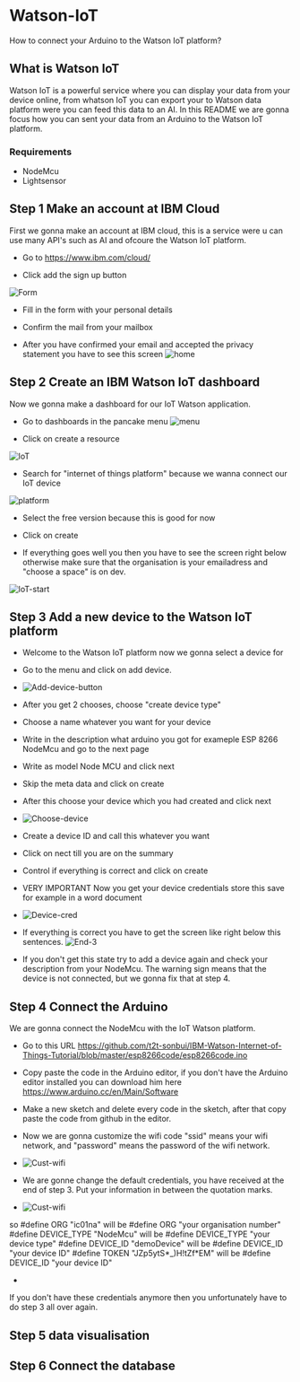 # Watson-IoT
How to connect your Arduino to the Watson IoT platform?

## What is Watson IoT
Watson IoT is a powerful service where you can display your data from your device online, from whatson IoT you can export your to Watson data platform were you can feed this data to an AI. In this README we are gonna focus how you can sent your data from an Arduino to the Watson IoT platform.

### Requirements
- NodeMcu
- Lightsensor



## Step 1 Make an account at IBM Cloud 
First we gonna make an account at IBM cloud, this is a service were u can use many API's such as AI and ofcoure the Watson IoT platform.
- Go to https://www.ibm.com/cloud/

- Click add the sign up button

![Form](https://raw.githubusercontent.com/bjornkouw001/Watson-IoT/master/personal-details.png)

- Fill in the form with your personal details

- Confirm the mail from your mailbox 


- After you have confirmed your email and accepted the privacy statement you have to see this screen
![home](https://raw.githubusercontent.com/bjornkouw001/Watson-IoT/master/home-cloud.png)

## Step 2 Create an IBM Watson IoT dashboard 
Now we gonna make a dashboard for our IoT Watson application.

- Go to dashboards in the pancake menu
![menu](https://raw.githubusercontent.com/bjornkouw001/Watson-IoT/master/items.png)

- Click on create a resource  

![IoT](https://raw.githubusercontent.com/bjornkouw001/Watson-IoT/master/menu-cloud.png)


- Search for "internet of things platform" because we wanna connect our IoT device

![platform](https://raw.githubusercontent.com/bjornkouw001/Watson-IoT/master/IOT-platform.png)


- Select the free version because this is good for now

- Click on create 

- If everything goes well you then you have to see the screen right below otherwise make sure that the organisation is your emailadress and "choose a space" is on dev.

![IoT-start](https://raw.githubusercontent.com/bjornkouw001/Watson-IoT/master/IoT-start.png)


## Step 3 Add a new device to the Watson IoT platform
- Welcome to the Watson IoT platform now we gonna select a device for 
- Go to the menu and click on add device.
- ![Add-device-button](https://raw.githubusercontent.com/bjornkouw001/Watson-IoT/master/Add-device-button.png)
- After you get 2 chooses, choose "create device type" 
- Choose a name whatever you want for your device 
- Write in the description what arduino you got for exameple ESP 8266 NodeMcu and go to the next page
- Write as model Node MCU and click next
- Skip the meta data and click on create 
- After this choose your device which you had created and click next
- ![Choose-device](https://raw.githubusercontent.com/bjornkouw001/Watson-IoT/master/choose-device.png)
- Create a device ID and call this whatever you want
- Click on nect till you are on the summary 
- Control if everything is correct and click on create
- VERY IMPORTANT Now you get your device credentials store this save for example in a word document
- ![Device-cred](https://raw.githubusercontent.com/bjornkouw001/Watson-IoT/master/device-cred.png)

- If everything is correct  you have to get the screen like right below this sentences. 
![End-3](https://raw.githubusercontent.com/bjornkouw001/Watson-IoT/master/end-3.png)

- If you don't get this state try to add a device again and check your description from your NodeMcu. The warning sign means that the device is not connected, but we gonna fix that at step 4.

## Step 4 Connect the Arduino 
We are gonna connect the NodeMcu with the IoT Watson platform. 

- Go to this URL https://github.com/t2t-sonbui/IBM-Watson-Internet-of-Things-Tutorial/blob/master/esp8266code/esp8266code.ino
- Copy paste the code in the Arduino editor, if you don't have the Arduino editor installed you can download him here https://www.arduino.cc/en/Main/Software

- Make a new sketch and delete every code in the sketch, after that copy paste the code from github in the editor.

- Now we are gonna customize the wifi code "ssid" means your wifi network, and "password" means the password of the wifi network. 
- ![Cust-wifi](https://raw.githubusercontent.com/bjornkouw001/Watson-IoT/master/wifi-cust.png)

- We are gonne change the default credentials, you have received at the end of step 3. Put your information in between the quotation marks.

- ![Cust-wifi](https://raw.githubusercontent.com/bjornkouw001/Watson-IoT/master/define.png)

so #define ORG "ic01na" will be #define ORG "your organisation number"
#define DEVICE_TYPE "NodeMcu" will be #define DEVICE_TYPE "your device type"
#define DEVICE_ID "demoDevice" will be #define DEVICE_ID "your device ID"
#define TOKEN "JZp5ytS*_)H!tZf*EM" will be #define DEVICE_ID "your device ID"

-

If you don't have these credentials anymore then you unfortunately have to do step 3 all over again.



## Step 5 data visualisation

## Step 6 Connect the database


